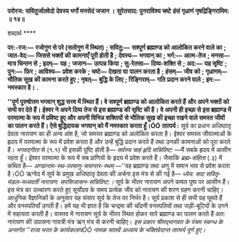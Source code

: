 **परोरज: सवितुर्जातवेदो** **देवस्य भर्गो मनसेदं जजान ।** **सुरेतसाद: पुनराविश्य चष्टे** **हंसं गृध्राणं नृषद्रिङ्गिरामिम: ॥ १४॥** 

शब्दार्थ **** 

**पर:-रज:—** **रजोगुण से परे (सतोगुण में स्थित)** **; सवितु:—** **सश्पूर्ण ब्रह्माण्ड को आलोकित करने वाले का** **; जात-वेद:—** **जिससे भक्तों की कामनाएँ पूरी होती है** **; देवस्य—** **भगवान् का** **; भर्ग:—** **आत्म-तेज** **; मनसा—** **मात्र चिन्तन से** **; इदम्—** **यह** **;** **जजान—** **उत्पन्न किया** **; सु-रेतसा—** **दिव्य-शक्ति से** **; अद:—** **यह सृष्टि** **; पुन:—** **फिर** **; आविश्य—** **प्रवेश करके** **; चष्टे—** **देखता या** **पालन करता है** **; हंसम्—** **जीव को** **; गृध्राणम्—** **भौतिक सुख की कामना करते हुए** **; नृषत्—** **बुद्धि के लिए** **; रिङ्गिराम्—** **गति** **प्रदान करने वाले** **; इम:—** **नमस्कार है।** **.** 

**''पूर्ण पुरुषोत्तम भगवान् शुद्ध सत्त्व में स्थित हैं। वे सश्पूर्ण ब्रह्माण्ड को आलोकित करते हैं** **और अपने भक्तों को सभी वर देते हैं। ईश्वर ने अपने दिव्य तेज से इस ब्रह्माण्ड की सृष्टि की है।** **वे अपनी ही इच्छा से इस ब्रह्माण्ड में परमात्मा के रूप में प्रविष्ट हुए और अपनी विभिन्न शक्तियों** **से भौतिक सुख की इच्छा रखने वाले समस्त जीवों का पालन करते हैं। ऐसे बुद्धिदायक** **भगवान् को मैं नमस्कार करता हूँ।ÓÓ** **तात्पर्य :** सूर्य का प्रधान अधिष्ठातृ देवता नारायण का ही अन्य अंश है, जो समस्त ब्रह्माण्ड को अलोकित करता है। ईश्वर समस्त जीवात्माओं के हृदय में परमात्मा के रूप में प्रवेश करता है और उन्हें बुद्धि प्रदान करते हैं तथा उनकी कामनाओं को पूरा करते हैं। *भगवद्गीता* से (१.१) भी इसकी पुष्टि होती है— *सर्वस्य चाहं हृदि सन्निविष्ट:* —मैं सबके हृदय में आसीन रहता हूँ। ईश्वर परमात्मा के रूप में सब प्राणियों के हृदय में प्रवेश करते हैं। जैसाकि *ब्रह्म-संहिता* (.३) में कथित है— *अण्डान्तर-स्थ-परमाणु-चयान्तर-स्थम्* —''वह ब्रह्माण्ड तथा अणु में समान भाव से प्रवेश करता है।ÓÓ ऋग्वेद में सूर्य के प्रमुख अधिष्ठातृ देवता की अर्चना इस मंत्र से की गई है— *ध्येय:* *सदा सवितृ-मंडल-मध्यवर्ती नारायण: सरसिजासन-सन्निविष्ट:।* सूर्य के भीतर नारायण अपने कमल पुष्प पर आसीन हैं। इस मंत्र का उच्चारण करते हुए सूर्योदय के समय प्रत्येक जीव को नारायण की शरण ग्रहण करनी चाहिए। आधुनिक वैज्ञानिकों के अनुसार यह संसार सूर्य के तेज पर निर्भर है। सूर्य प्रकाश से ही सभी ग्रह घूमते हैं और वनस्पतियाँ उगती हैं। हमें यह भी ज्ञात है कि चन्द्रमा की चाँदनी वनस्पतियों तथा जड़ी-बूटियों के उगने में सहायता करती है। वास्तव में नारायण सूर्य के भीतर स्थित होकर सारे ब्रह्माण्ड का पालन करते हैं अत: नारायण की उपासना गायत्री मंत्र ऋग् मंत्र से करनी चाहिए। *इस प्रकार श्रीमद्भागवत के पंचम स्कन्ध के अन्तर्गत ''राजा भरत के कार्यकलापÓÓ नामक सातवें* *अध्याय के भक्तिवेदान्त तात्पर्य पूर्ण हुए।* 
